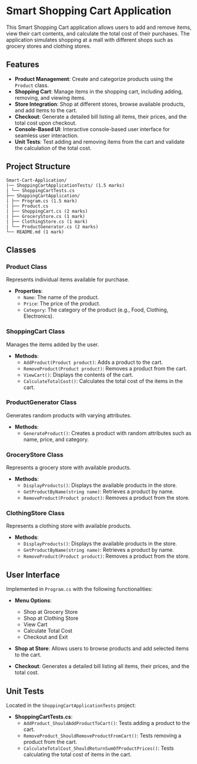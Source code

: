 ﻿# Smart Shopping Cart Application

This Smart Shopping Cart application allows users to add and remove items, view their cart contents, and calculate the total cost of their purchases. The application simulates shopping at a mall with different shops such as grocery stores and clothing stores.

## Features

- **Product Management**: Create and categorize products using the `Product` class.
- **Shopping Cart**: Manage items in the shopping cart, including adding, removing, and viewing items.
- **Store Integration**: Shop at different stores, browse available products, and add items to the cart.
- **Checkout**: Generate a detailed bill listing all items, their prices, and the total cost upon checkout.
- **Console-Based UI**: Interactive console-based user interface for seamless user interaction.
- **Unit Tests**: Test adding and removing items from the cart and validate the calculation of the total cost.

## Project Structure
```
Smart-Cart-Application/
|── ShoppingCartApplicationTests/ (1.5 marks)
| └── ShoppingCartTests.cs
├── ShoppingCartApplication/
| ├── Program.cs (1.5 mark)
| ├── Product.cs
| ├── ShoppingCart.cs (2 marks)
| ├── GroceryStore.cs (1 mark)
| ├── ClothingStore.cs (1 mark)
| └── ProductGenerator.cs (2 marks)
└── README.md (1 mark)
```

## Classes

### Product Class

Represents individual items available for purchase.

- **Properties**:
  - `Name`: The name of the product.
  - `Price`: The price of the product.
  - `Category`: The category of the product (e.g., Food, Clothing, Electronics).

### ShoppingCart Class

Manages the items added by the user.

- **Methods**:
  - `AddProduct(Product product)`: Adds a product to the cart.
  - `RemoveProduct(Product product)`: Removes a product from the cart.
  - `ViewCart()`: Displays the contents of the cart.
  - `CalculateTotalCost()`: Calculates the total cost of the items in the cart.

### ProductGenerator Class

Generates random products with varying attributes.

- **Methods**:
  - `GenerateProduct()`: Creates a product with random attributes such as name, price, and category.

### GroceryStore Class

Represents a grocery store with available products.

- **Methods**:
  - `DisplayProducts()`: Displays the available products in the store.
  - `GetProductByName(string name)`: Retrieves a product by name.
  - `RemoveProduct(Product product)`: Removes a product from the store.

### ClothingStore Class

Represents a clothing store with available products.

- **Methods**:
  - `DisplayProducts()`: Displays the available products in the store.
  - `GetProductByName(string name)`: Retrieves a product by name.
  - `RemoveProduct(Product product)`: Removes a product from the store.

## User Interface

Implemented in `Program.cs` with the following functionalities:

- **Menu Options**:
  - Shop at Grocery Store
  - Shop at Clothing Store
  - View Cart
  - Calculate Total Cost
  - Checkout and Exit

- **Shop at Store**: Allows users to browse products and add selected items to the cart.
- **Checkout**: Generates a detailed bill listing all items, their prices, and the total cost.

## Unit Tests

Located in the `ShoppingCartApplicationTests` project:

- **ShoppingCartTests.cs**:
  - `AddProduct_ShouldAddProductToCart()`: Tests adding a product to the cart.
  - `RemoveProduct_ShouldRemoveProductFromCart()`: Tests removing a product from the cart.
  - `CalculateTotalCost_ShouldReturnSumOfProductPrices()`: Tests calculating the total cost of items in the cart.

